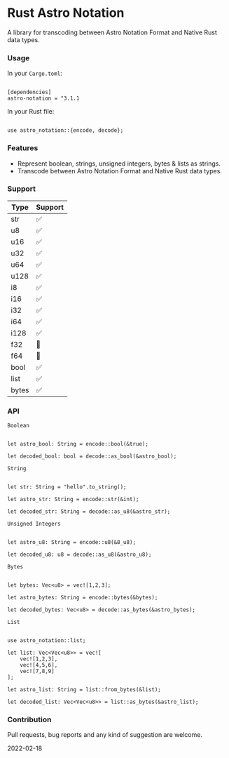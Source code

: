 # Rust Astro Notation
A library for transcoding between Astro Notation Format and Native Rust data types.

### Usage

In your `Cargo.toml`:

```

[dependencies]
astro-notation = "3.1.1

```

In your Rust file:

```

use astro_notation::{encode, decode};

```

### Features
- Represent boolean, strings, unsigned integers, bytes & lists as strings.
- Transcode between Astro Notation Format and Native Rust data types.

### Support
| Type | Support |
|---|---|
| str | ✅ |
| u8 | ✅ |
| u16 | ✅ |
| u32 | ✅ |
| u64 | ✅ |
| u128 | ✅ |
| i8 | ✅ |
| i16 | ✅ |
| i32 | ✅ |
| i64 | ✅ |
| i128 | ✅ |
| f32 | 🚧 |
| f64 | 🚧 |
| bool | ✅ |
| list | ✅ |
| bytes | ✅ |

### API

`Boolean`

```

let astro_bool: String = encode::bool(&true);

let decoded_bool: bool = decode::as_bool(&astro_bool);

```

`String`

```

let str: String = "hello".to_string();

let astro_str: String = encode::str(&int);

let decoded_str: String = decode::as_u8(&astro_str);

```

`Unsigned Integers`

```

let astro_u8: String = encode::u8(&8_u8);

let decoded_u8: u8 = decode::as_u8(&astro_u8);

```

`Bytes`

```

let bytes: Vec<u8> = vec![1,2,3];

let astro_bytes: String = encode::bytes(&bytes);

let decoded_bytes: Vec<u8> = decode::as_bytes(&astro_bytes);

```

`List`

```

use astro_notation::list;

let list: Vec<Vec<u8>> = vec![
    vec![1,2,3],
    vec![4,5,6],
    vec![7,8,9]
];

let astro_list: String = list::from_bytes(&list);

let decoded_list: Vec<Vec<u8>> = list::as_bytes(&astro_list);

```


### Contribution
Pull requests, bug reports and any kind of suggestion are welcome.

2022-02-18
